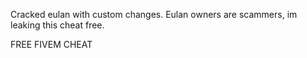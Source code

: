 Cracked eulan with custom changes. Eulan owners are scammers, im leaking this cheat free.

FREE FIVEM CHEAT
